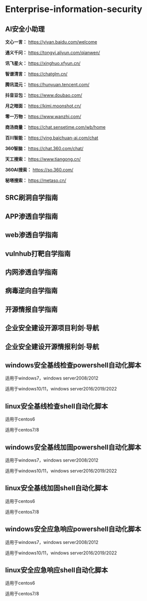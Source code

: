 # Enterprise-information-security

## AI安全小助理

**文心一言：** https://yiyan.baidu.com/welcome

**通义千问：** https://tongyi.aliyun.com/qianwen/

**讯飞星火：** https://xinghuo.xfyun.cn/

**智谱清言：** https://chatglm.cn/

**腾讯混元：** https://hunyuan.tencent.com/

**抖音豆包：** https://www.doubao.com/

**月之暗面：** https://kimi.moonshot.cn/

**零一万物：** https://www.wanzhi.com/

**商汤商量：** https://chat.sensetime.com/wb/home

**百川智能：** https://ying.baichuan-ai.com/chat

**360智脑：** https://chat.360.com/chat/ 

**天工搜索：** https://www.tiangong.cn/

**360AI搜索：** https://so.360.com/

**秘塔搜索：** https://metaso.cn/



## SRC刷洞自学指南
## APP渗透自学指南
## web渗透自学指南
## vulnhub打靶自学指南

## 内网渗透自学指南
## 病毒逆向自学指南
## 开源情报自学指南

## 企业安全建设开源项目利剑·导航
## 企业安全建设开源情报利剑·导航

## windows安全基线检查powershell自动化脚本

适用于windows7，windows server2008/2012

适用于windows10/11，windows server2016/2019/2022

## linux安全基线检查shell自动化脚本

适用于centos6

适用于centos7/8

## windows安全基线加固powershell自动化脚本

适用于windows7，windows server2008/2012

适用于windows10/11，windows server2016/2019/2022

## linux安全基线加固shell自动化脚本

适用于centos6

适用于centos7/8

## windows安全应急响应powershell自动化脚本

适用于windows7，windows server2008/2012

适用于windows10/11，windows server2016/2019/2022

## linux安全应急响应shell自动化脚本

适用于centos6

适用于centos7/8

